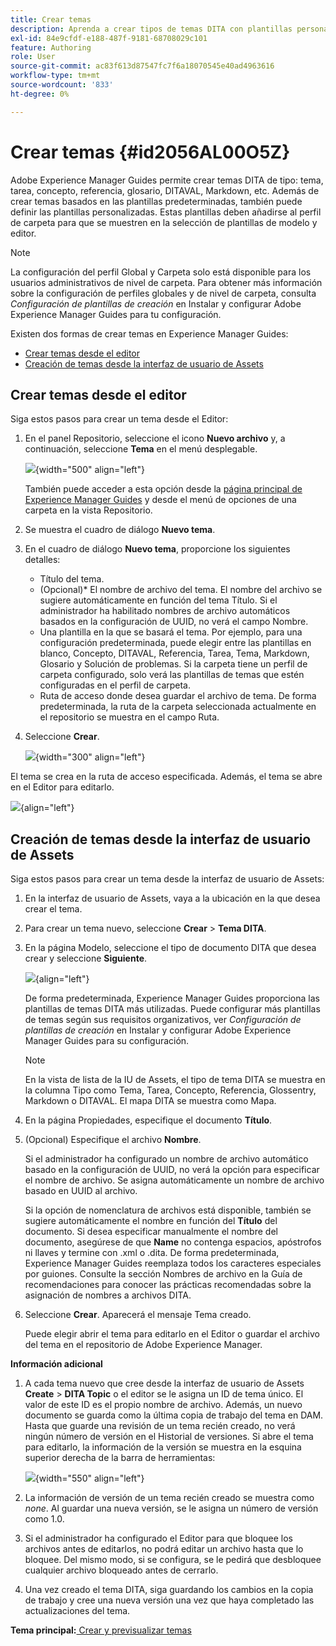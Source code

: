 ```yaml
---
title: Crear temas
description: Aprenda a crear tipos de temas DITA con plantillas personalizadas en Adobe Experience Manager Guides.
exl-id: 84e9cfdf-e188-487f-9181-68708029c101
feature: Authoring
role: User
source-git-commit: ac83f613d87547fc7f6a18070545e40ad4963616
workflow-type: tm+mt
source-wordcount: '833'
ht-degree: 0%

---
```


# Crear temas {#id2056AL00O5Z}

Adobe Experience Manager Guides permite crear temas DITA de tipo: tema, tarea, concepto, referencia, glosario, DITAVAL, Markdown, etc. Además de crear temas basados en las plantillas predeterminadas, también puede definir las plantillas personalizadas. Estas plantillas deben añadirse al perfil de carpeta para que se muestren en la selección de plantillas de modelo y editor.

>[!NOTE]
>
> La configuración del perfil Global y Carpeta solo está disponible para los usuarios administrativos de nivel de carpeta. Para obtener más información sobre la configuración de perfiles globales y de nivel de carpeta, consulta *Configuración de plantillas de creación* en Instalar y configurar Adobe Experience Manager Guides para tu configuración.


Existen dos formas de crear temas en Experience Manager Guides:

- [Crear temas desde el editor](#create-topics-from-the-editor)
- [Creación de temas desde la interfaz de usuario de Assets](#create-topics-from-the-assets-ui)

## Crear temas desde el editor

Siga estos pasos para crear un tema desde el Editor:

1. En el panel Repositorio, seleccione el icono **Nuevo archivo** y, a continuación, seleccione **Tema** en el menú desplegable.

   ![](create-topic-option.png){width="500" align="left"}

   También puede acceder a esta opción desde la [página principal de Experience Manager Guides](./intro-home-page.md) y desde el menú de opciones de una carpeta en la vista Repositorio.

2. Se muestra el cuadro de diálogo **Nuevo tema**.

3. En el cuadro de diálogo **Nuevo tema**, proporcione los siguientes detalles:
   - Título del tema.
   - \(Opcional\)* El nombre de archivo del tema. El nombre del archivo se sugiere automáticamente en función del tema Título. Si el administrador ha habilitado nombres de archivo automáticos basados en la configuración de UUID, no verá el campo Nombre.
   - Una plantilla en la que se basará el tema. Por ejemplo, para una configuración predeterminada, puede elegir entre las plantillas en blanco, Concepto, DITAVAL, Referencia, Tarea, Tema, Markdown, Glosario y Solución de problemas. Si la carpeta tiene un perfil de carpeta configurado, solo verá las plantillas de temas que estén configuradas en el perfil de carpeta.
   - Ruta de acceso donde desea guardar el archivo de tema. De forma predeterminada, la ruta de la carpeta seleccionada actualmente en el repositorio se muestra en el campo Ruta.

4. Seleccione **Crear**.

   ![](images/create-topic-dialog-new.png){width="300" align="left"}

El tema se crea en la ruta de acceso especificada. Además, el tema se abre en el Editor para editarlo.

![](images/new-topic-editor.png){align="left"}

## Creación de temas desde la interfaz de usuario de Assets

Siga estos pasos para crear un tema desde la interfaz de usuario de Assets:

1. En la interfaz de usuario de Assets, vaya a la ubicación en la que desea crear el tema.

1. Para crear un tema nuevo, seleccione **Crear** \> **Tema DITA**.

1. En la página Modelo, seleccione el tipo de documento DITA que desea crear y seleccione **Siguiente**.

   ![](images/create_dita_topic.png){align="left"}

   De forma predeterminada, Experience Manager Guides proporciona las plantillas de temas DITA más utilizadas. Puede configurar más plantillas de temas según sus requisitos organizativos, ver *Configuración de plantillas de creación* en Instalar y configurar Adobe Experience Manager Guides para su configuración.

   >[!NOTE]
   >
   > En la vista de lista de la IU de Assets, el tipo de tema DITA se muestra en la columna Tipo como Tema, Tarea, Concepto, Referencia, Glossentry, Markdown o DITAVAL. El mapa DITA se muestra como Mapa.

1. En la página Propiedades, especifique el documento **Título**.

1. \(Opcional\) Especifique el archivo **Nombre**.

   Si el administrador ha configurado un nombre de archivo automático basado en la configuración de UUID, no verá la opción para especificar el nombre de archivo. Se asigna automáticamente un nombre de archivo basado en UUID al archivo.

   Si la opción de nomenclatura de archivos está disponible, también se sugiere automáticamente el nombre en función del **Título** del documento. Si desea especificar manualmente el nombre del documento, asegúrese de que **Name** no contenga espacios, apóstrofos ni llaves y termine con .xml o .dita. De forma predeterminada, Experience Manager Guides reemplaza todos los caracteres especiales por guiones. Consulte la sección Nombres de archivo en la Guía de recomendaciones para conocer las prácticas recomendadas sobre la asignación de nombres a archivos DITA.

1. Seleccione **Crear**. Aparecerá el mensaje Tema creado.

   Puede elegir abrir el tema para editarlo en el Editor o guardar el archivo del tema en el repositorio de Adobe Experience Manager.

**Información adicional**

1. A cada tema nuevo que cree desde la interfaz de usuario de Assets **Create** \> **DITA Topic** o el editor se le asigna un ID de tema único. El valor de este ID es el propio nombre de archivo. Además, un nuevo documento se guarda como la última copia de trabajo del tema en DAM. Hasta que guarde una revisión de un tema recién creado, no verá ningún número de versión en el Historial de versiones. Si abre el tema para editarlo, la información de la versión se muestra en la esquina superior derecha de la barra de herramientas:

   ![](images/topic-version-none_cs.png){width="550" align="left"}

2. La información de versión de un tema recién creado se muestra como *none*. Al guardar una nueva versión, se le asigna un número de versión como 1.0.

3. Si el administrador ha configurado el Editor para que bloquee los archivos antes de editarlos, no podrá editar un archivo hasta que lo bloquee. Del mismo modo, si se configura, se le pedirá que desbloquee cualquier archivo bloqueado antes de cerrarlo.

4. Una vez creado el tema DITA, siga guardando los cambios en la copia de trabajo y cree una nueva versión una vez que haya completado las actualizaciones del tema.

**Tema principal:**[ Crear y previsualizar temas](create-preview-topics.md)
